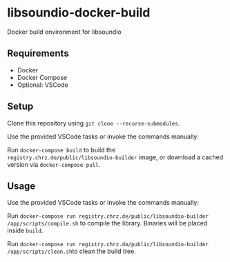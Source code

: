 # libsoundio-docker-build
Docker build environment for libsoundio

## Requirements

- Docker
- Docker Compose
- Optional: VSCode

## Setup

Clone this repository using `git clone --recurse-submodules`.

Use the provided VSCode tasks or invoke the commands manually:

Run `docker-compose build` to build the `registry.chrz.de/public/libsoundio-builder` image, or download a cached version via `docker-compose pull`.

## Usage

Use the provided VSCode tasks or invoke the commands manually:

Run `docker-compose run registry.chrz.de/public/libsoundio-builder /app/scripts/compile.sh` to compile the library. Binaries will be placed inside `build`.

Run `docker-compose run registry.chrz.de/public/libsoundio-builder /app/scripts/clean.sh`to clean the build tree.